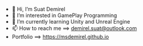 - 👋 Hi, I’m Suat Demirel
- 👀 I’m interested in GamePlay Programming
- 🌱 I’m currently learning Unity and Unreal Engine
- 📫 How to reach me ==> demirel.suat@outlook.com
-  Portfolio ==> https://msdemirel.github.io

